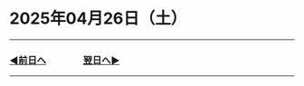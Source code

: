 # 2025年04月26日（土）

---

### [◀️前日へ](https://github.com/yuasys/chatty-journal/blob/main/2025/04/2025-04-25.md)&emsp;&emsp;&emsp;&emsp;[翌日へ▶️](https://github.com/yuasys/chatty-journal/blob/main/2025/04/2025-04-27.md)

---
